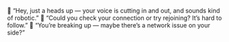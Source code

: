 
🔹 “Hey, just a heads up — your voice is cutting in and out, and sounds kind of robotic.”
🔹 “Could you check your connection or try rejoining? It’s hard to follow.”
🔹 “You’re breaking up — maybe there’s a network issue on your side?”
